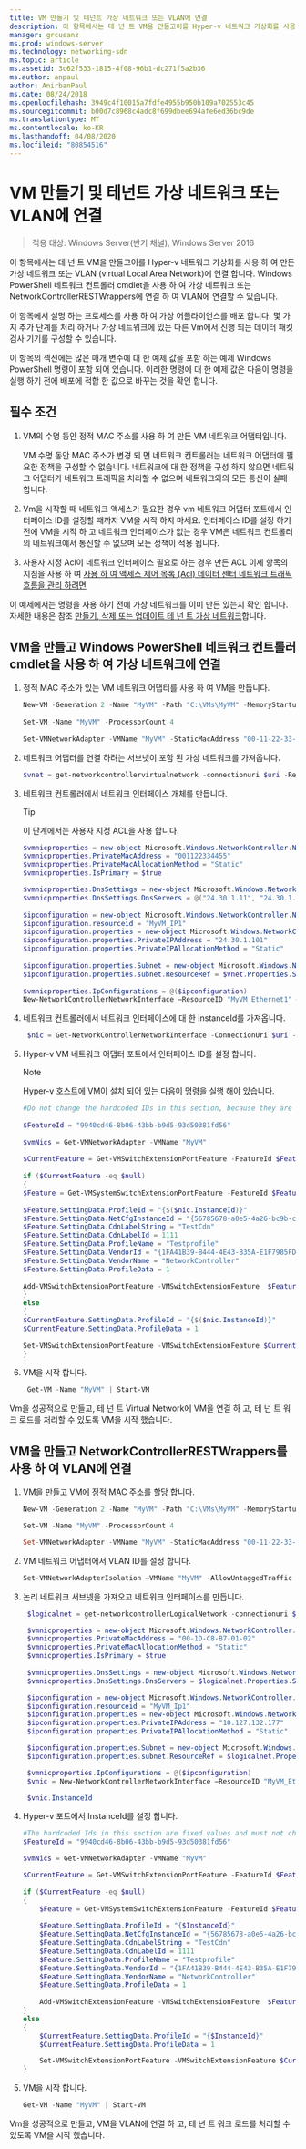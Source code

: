 ```yaml
---
title: VM 만들기 및 테넌트 가상 네트워크 또는 VLAN에 연결
description: 이 항목에서는 테 넌 트 VM을 만들고이를 Hyper-v 네트워크 가상화를 사용 하 여 만든 가상 네트워크 또는 VLAN (virtual Local Area Network)에 연결 하는 방법을 보여 줍니다.
manager: grcusanz
ms.prod: windows-server
ms.technology: networking-sdn
ms.topic: article
ms.assetid: 3c62f533-1815-4f08-96b1-dc271f5a2b36
ms.author: anpaul
author: AnirbanPaul
ms.date: 08/24/2018
ms.openlocfilehash: 3949c4f10015a7fdfe4955b950b109a702553c45
ms.sourcegitcommit: b00d7c8968c4adc8f699dbee694afe6ed36bc9de
ms.translationtype: MT
ms.contentlocale: ko-KR
ms.lasthandoff: 04/08/2020
ms.locfileid: "80854516"
---
```

# <a name="create-a-vm-and-connect-to-a-tenant-virtual-network-or-vlan"></a>VM 만들기 및 테넌트 가상 네트워크 또는 VLAN에 연결

>적용 대상: Windows Server(반기 채널), Windows Server 2016

이 항목에서는 테 넌 트 VM을 만들고이를 Hyper-v 네트워크 가상화를 사용 하 여 만든 가상 네트워크 또는 VLAN (virtual Local Area Network)에 연결 합니다. Windows PowerShell 네트워크 컨트롤러 cmdlet을 사용 하 여 가상 네트워크 또는 NetworkControllerRESTWrappers에 연결 하 여 VLAN에 연결할 수 있습니다.

이 항목에서 설명 하는 프로세스를 사용 하 여 가상 어플라이언스를 배포 합니다. 몇 가지 추가 단계를 처리 하거나 가상 네트워크에 있는 다른 Vm에서 진행 되는 데이터 패킷 검사 기기를 구성할 수 있습니다.

이 항목의 섹션에는 많은 매개 변수에 대 한 예제 값을 포함 하는 예제 Windows PowerShell 명령이 포함 되어 있습니다. 이러한 명령에 대 한 예제 값은 다음이 명령을 실행 하기 전에 배포에 적합 한 값으로 바꾸는 것을 확인 합니다. 


## <a name="prerequisites"></a>필수 조건

1. VM의 수명 동안 정적 MAC 주소를 사용 하 여 만든 VM 네트워크 어댑터입니다.<p>VM 수명 동안 MAC 주소가 변경 되 면 네트워크 컨트롤러는 네트워크 어댑터에 필요한 정책을 구성할 수 없습니다. 네트워크에 대 한 정책을 구성 하지 않으면 네트워크 어댑터가 네트워크 트래픽을 처리할 수 없으며 네트워크와의 모든 통신이 실패 합니다.  

2. Vm을 시작할 때 네트워크 액세스가 필요한 경우 vm 네트워크 어댑터 포트에서 인터페이스 ID를 설정할 때까지 VM을 시작 하지 마세요. 인터페이스 ID를 설정 하기 전에 VM을 시작 하 고 네트워크 인터페이스가 없는 경우 VM은 네트워크 컨트롤러의 네트워크에서 통신할 수 없으며 모든 정책이 적용 됩니다.

3. 사용자 지정 Acl이 네트워크 인터페이스 필요로 하는 경우 만든 ACL 이제 항목의 지침을 사용 하 여 [사용 하 여 액세스 제어 목록 (Acl) 데이터 센터 네트워크 트래픽 흐름을 관리 하려면](../../sdn/manage/Use-Access-Control-Lists--ACLs--to-Manage-Datacenter-Network-Traffic-Flow.md)

이 예제에서는 명령을 사용 하기 전에 가상 네트워크를 이미 만든 있는지 확인 합니다. 자세한 내용은 참조 [만들기, 삭제 또는 업데이트 테 넌 트 가상 네트워크](https://technet.microsoft.com/windows-server-docs/networking/sdn/manage/create%2c-delete%2c-or-update-tenant-virtual-networks)합니다.

## <a name="create-a-vm-and-connect-to-a-virtual-network-by-using-the-windows-powershell-network-controller-cmdlets"></a>VM을 만들고 Windows PowerShell 네트워크 컨트롤러 cmdlet을 사용 하 여 가상 네트워크에 연결


1. 정적 MAC 주소가 있는 VM 네트워크 어댑터를 사용 하 여 VM을 만듭니다. 

   ```PowerShell    
   New-VM -Generation 2 -Name "MyVM" -Path "C:\VMs\MyVM" -MemoryStartupBytes 4GB -VHDPath "c:\VMs\MyVM\Virtual Hard Disks\WindowsServer2016.vhdx" -SwitchName "SDNvSwitch" 
    
   Set-VM -Name "MyVM" -ProcessorCount 4
    
   Set-VMNetworkAdapter -VMName "MyVM" -StaticMacAddress "00-11-22-33-44-55" 
   ```

2. 네트워크 어댑터를 연결 하려는 서브넷이 포함 된 가상 네트워크를 가져옵니다.

   ```Powershell 
   $vnet = get-networkcontrollervirtualnetwork -connectionuri $uri -ResourceId "Contoso_WebTier"
   ```

3. 네트워크 컨트롤러에서 네트워크 인터페이스 개체를 만듭니다.

   >[!TIP]
   >이 단계에서는 사용자 지정 ACL을 사용 합니다.

   ```PowerShell
   $vmnicproperties = new-object Microsoft.Windows.NetworkController.NetworkInterfaceProperties
   $vmnicproperties.PrivateMacAddress = "001122334455" 
   $vmnicproperties.PrivateMacAllocationMethod = "Static" 
   $vmnicproperties.IsPrimary = $true 

   $vmnicproperties.DnsSettings = new-object Microsoft.Windows.NetworkController.NetworkInterfaceDnsSettings
   $vmnicproperties.DnsSettings.DnsServers = @("24.30.1.11", "24.30.1.12")
    
   $ipconfiguration = new-object Microsoft.Windows.NetworkController.NetworkInterfaceIpConfiguration
   $ipconfiguration.resourceid = "MyVM_IP1"
   $ipconfiguration.properties = new-object Microsoft.Windows.NetworkController.NetworkInterfaceIpConfigurationProperties
   $ipconfiguration.properties.PrivateIPAddress = "24.30.1.101"
   $ipconfiguration.properties.PrivateIPAllocationMethod = "Static"
    
   $ipconfiguration.properties.Subnet = new-object Microsoft.Windows.NetworkController.Subnet
   $ipconfiguration.properties.subnet.ResourceRef = $vnet.Properties.Subnets[0].ResourceRef
    
   $vmnicproperties.IpConfigurations = @($ipconfiguration)
   New-NetworkControllerNetworkInterface –ResourceID "MyVM_Ethernet1" –Properties $vmnicproperties –ConnectionUri $uri
   ```

4. 네트워크 컨트롤러에서 네트워크 인터페이스에 대 한 InstanceId를 가져옵니다.

   ```PowerShell 
    $nic = Get-NetworkControllerNetworkInterface -ConnectionUri $uri -ResourceId "MyVM-Ethernet1"
   ```

5. Hyper-v VM 네트워크 어댑터 포트에서 인터페이스 ID를 설정 합니다.

   >[!NOTE]
   >Hyper-v 호스트에 VM이 설치 되어 있는 다음이 명령을 실행 해야 있습니다.

   ```PowerShell 
   #Do not change the hardcoded IDs in this section, because they are fixed values and must not change.
    
   $FeatureId = "9940cd46-8b06-43bb-b9d5-93d50381fd56"
    
   $vmNics = Get-VMNetworkAdapter -VMName "MyVM"
    
   $CurrentFeature = Get-VMSwitchExtensionPortFeature -FeatureId $FeatureId -VMNetworkAdapter $vmNics
    
   if ($CurrentFeature -eq $null)
   {
   $Feature = Get-VMSystemSwitchExtensionPortFeature -FeatureId $FeatureId
    
   $Feature.SettingData.ProfileId = "{$($nic.InstanceId)}"
   $Feature.SettingData.NetCfgInstanceId = "{56785678-a0e5-4a26-bc9b-c0cba27311a3}"
   $Feature.SettingData.CdnLabelString = "TestCdn"
   $Feature.SettingData.CdnLabelId = 1111
   $Feature.SettingData.ProfileName = "Testprofile"
   $Feature.SettingData.VendorId = "{1FA41B39-B444-4E43-B35A-E1F7985FD548}"
   $Feature.SettingData.VendorName = "NetworkController"
   $Feature.SettingData.ProfileData = 1
    
   Add-VMSwitchExtensionPortFeature -VMSwitchExtensionFeature  $Feature -VMNetworkAdapter $vmNics
   }
   else
   {
   $CurrentFeature.SettingData.ProfileId = "{$($nic.InstanceId)}"
   $CurrentFeature.SettingData.ProfileData = 1
    
   Set-VMSwitchExtensionPortFeature -VMSwitchExtensionFeature $CurrentFeature  -VMNetworkAdapter $vmNic
   }
   ```

6. VM을 시작 합니다.

   ```PowerShell
    Get-VM -Name "MyVM" | Start-VM 
   ```

Vm을 성공적으로 만들고, 테 넌 트 Virtual Network에 VM을 연결 하 고, 테 넌 트 워크 로드를 처리할 수 있도록 VM을 시작 했습니다.

## <a name="create-a-vm-and-connect-to-a-vlan-by-using-networkcontrollerrestwrappers"></a>VM을 만들고 NetworkControllerRESTWrappers를 사용 하 여 VLAN에 연결


1. VM을 만들고 VM에 정적 MAC 주소를 할당 합니다.

   ```PowerShell
   New-VM -Generation 2 -Name "MyVM" -Path "C:\VMs\MyVM" -MemoryStartupBytes 4GB -VHDPath "c:\VMs\MyVM\Virtual Hard Disks\WindowsServer2016.vhdx" -SwitchName "SDNvSwitch" 

   Set-VM -Name "MyVM" -ProcessorCount 4

   Set-VMNetworkAdapter -VMName "MyVM" -StaticMacAddress "00-11-22-33-44-55" 
   ```

2. VM 네트워크 어댑터에서 VLAN ID를 설정 합니다.

   ```PowerShell
   Set-VMNetworkAdapterIsolation –VMName "MyVM" -AllowUntaggedTraffic $true -IsolationMode VLAN -DefaultIsolationId 123
   ```

3. 논리 네트워크 서브넷을 가져오고 네트워크 인터페이스를 만듭니다. 

   ```PowerShell
    $logicalnet = get-networkcontrollerLogicalNetwork -connectionuri $uri -ResourceId "00000000-2222-1111-9999-000000000002"

    $vmnicproperties = new-object Microsoft.Windows.NetworkController.NetworkInterfaceProperties
    $vmnicproperties.PrivateMacAddress = "00-1D-C8-B7-01-02"
    $vmnicproperties.PrivateMacAllocationMethod = "Static"
    $vmnicproperties.IsPrimary = $true 
    
    $vmnicproperties.DnsSettings = new-object Microsoft.Windows.NetworkController.NetworkInterfaceDnsSettings
    $vmnicproperties.DnsSettings.DnsServers = $logicalnet.Properties.Subnets[0].DNSServers

    $ipconfiguration = new-object Microsoft.Windows.NetworkController.NetworkInterfaceIpConfiguration
    $ipconfiguration.resourceid = "MyVM_Ip1"
    $ipconfiguration.properties = new-object Microsoft.Windows.NetworkController.NetworkInterfaceIpConfigurationProperties
    $ipconfiguration.properties.PrivateIPAddress = "10.127.132.177"
    $ipconfiguration.properties.PrivateIPAllocationMethod = "Static"

    $ipconfiguration.properties.Subnet = new-object Microsoft.Windows.NetworkController.Subnet
    $ipconfiguration.properties.subnet.ResourceRef = $logicalnet.Properties.Subnets[0].ResourceRef

    $vmnicproperties.IpConfigurations = @($ipconfiguration)
    $vnic = New-NetworkControllerNetworkInterface –ResourceID "MyVM_Ethernet1" –Properties $vmnicproperties –ConnectionUri $uri

    $vnic.InstanceId
   ```

4. Hyper-v 포트에서 InstanceId를 설정 합니다.

   ```PowerShell  
   #The hardcoded Ids in this section are fixed values and must not change.
   $FeatureId = "9940cd46-8b06-43bb-b9d5-93d50381fd56"

   $vmNics = Get-VMNetworkAdapter -VMName "MyVM"

   $CurrentFeature = Get-VMSwitchExtensionPortFeature -FeatureId $FeatureId -VMNetworkAdapter $vmNic
        
   if ($CurrentFeature -eq $null)
   {
       $Feature = Get-VMSystemSwitchExtensionFeature -FeatureId $FeatureId
        
       $Feature.SettingData.ProfileId = "{$InstanceId}"
       $Feature.SettingData.NetCfgInstanceId = "{56785678-a0e5-4a26-bc9b-c0cba27311a3}"
       $Feature.SettingData.CdnLabelString = "TestCdn"
       $Feature.SettingData.CdnLabelId = 1111
       $Feature.SettingData.ProfileName = "Testprofile"
       $Feature.SettingData.VendorId = "{1FA41B39-B444-4E43-B35A-E1F7985FD548}"
       $Feature.SettingData.VendorName = "NetworkController"
       $Feature.SettingData.ProfileData = 1
                
       Add-VMSwitchExtensionFeature -VMSwitchExtensionFeature  $Feature -VMNetworkAdapter $vmNic
   }        
   else
   {
       $CurrentFeature.SettingData.ProfileId = "{$InstanceId}"
       $CurrentFeature.SettingData.ProfileData = 1

       Set-VMSwitchExtensionPortFeature -VMSwitchExtensionFeature $CurrentFeature  -VMNetworkAdapter $vmNic
   }
   ```

5. VM을 시작 합니다.

   ```PowerShell
   Get-VM -Name "MyVM" | Start-VM 
   ```

Vm을 성공적으로 만들고, VM을 VLAN에 연결 하 고, 테 넌 트 워크 로드를 처리할 수 있도록 VM을 시작 했습니다.

  


